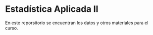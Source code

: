 # Estadística Aplicada II
En este reporsitorio se encuentran los datos y otros materiales para el curso. 
